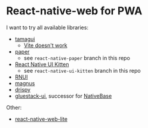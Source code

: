 # React-native-web for PWA

I want to try all available libraries:

- [tamagui](https://tamagui.dev/)
  - [Vite doesn't work](https://github.com/tamagui/tamagui/issues/1592)
- [paper](https://reactnativepaper.com/)
  - see `react-native-paper` branch in this repo
- [React Native UI Kitten](https://akveo.github.io/react-native-ui-kitten/docs/guides/running-on-the-web#existing-expo-applications)
  - see `react-native-ui-kitten` branch in this repo
- [RNUI](https://wix.github.io/react-native-ui-lib/)
- [magnus](https://magnus-ui.com/)
- [drispy](https://github.com/nandorojo/dripsy)
- [gluestack-ui](https://ui.gluestack.io/), successor for [NativeBase](https://nativebase.io/)

Other:

- [react-native-web-lite](https://github.com/tamagui/tamagui/tree/master/packages/react-native-web-lite)
